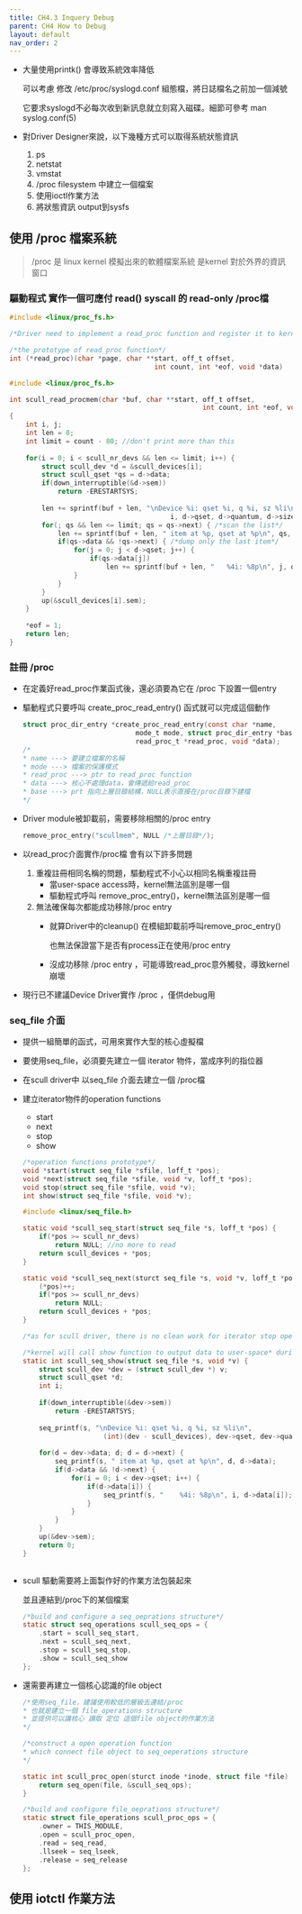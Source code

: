 ```yaml
---
title: CH4.3 Inquery Debug
parent: CH4 How to Debug
layout: default
nav_order: 2
---
```


- 大量使用printk() 會導致系統效率降低
    
    可以考慮 修改 /etc/proc/syslogd.conf 組態檔，將日誌檔名之前加一個減號
    
    它要求syslogd不必每次收到新訊息就立刻寫入磁碟。細節可參考 man syslog.conf(5)
    

- 對Driver Designer來說，以下幾種方式可以取得系統狀態資訊
    1. ps
    2. netstat
    3. vmstat
    4. /proc filesystem 中建立一個檔案
    5. 使用ioctl作業方法
    6. 將狀態資訊 output到sysfs

## 使用 /proc 檔案系統

> /proc 是 linux kernel 模擬出來的軟體檔案系統
是kernel 對於外界的資訊窗口
> 

### 驅動程式 實作一個可應付 read() syscall 的 read-only /proc檔

```c
#include <linux/proc_fs.h>

/*Driver need to implement a read_proc function and register it to kernel*/

/*the prototype of read_proc function*/
int (*read_proc)(char *page, char **start, off_t offset,
									int count, int *eof, void *data)									
```

```c
#include <linux/proc_fs.h>

int scull_read_procmem(char *buf, char **start, off_t offset,
												int count, int *eof, void *data)
{
	int i, j;
	int len = 0;
	int limit = count - 80; //don't print more than this
	
	for(i = 0; i < scull_nr_devs && len <= limit; i++) {
		struct scull_dev *d = &scull_devices[i];
		struct scull_qset *qs = d->data;
		if(down_interruptible(&d->sem))
			return -ERESTARTSYS;
		
		len += sprintf(buf + len, "\nDevice %i: qset %i, q %i, sz %li\n",
										i, d->qset, d->quantum, d->size);
		for(; qs && len <= limit; qs = qs->next) { /*scan the list*/
			len += sprintf(buf + len, " item at %p, qset at %p\n", qs, qs->data);
			if(qs->data && !qs->next) { /*dump only the last item*/
				for(j = 0; j < d->qset; j++) {
					if(qs->data[j])
						len += sprintf(buf + len, "   %4i: %8p\n", j, qs->data[j]);
				}
			}
		}
		up(&scull_devices[i].sem);
	}
	
	*eof = 1;
	return len;
}
```

### 註冊 /proc

- 在定義好read_proc作業函式後，還必須要為它在 /proc 下設置一個entry
- 驅動程式只要呼叫 create_proc_read_entry() 函式就可以完成這個動作
    
    ```c
    struct proc_dir_entry *create_proc_read_entry(const char *name,
    							mode_t mode, struct proc_dir_entry *base,
    							read_proc_t *read_proc, void *data);							
    /*
    * name ---> 要建立檔案的名稱
    * mode ---> 檔案的保護模式
    * read_proc ---> ptr to read_proc function
    * data ---> 核心不處理data，會傳遞給read_proc
    * base ---> prt 指向上層目錄結構，NULL表示直接在/proc目錄下建檔
    */
    ```
    
- Driver module被卸載前，需要移除相關的/proc entry
    
    ```c
    remove_proc_entry("scullmem", NULL /*上層目錄*/);
    ```
    
- 以read_proc介面實作/proc檔 會有以下許多問題
    1. 重複註冊相同名稱的問題，驅動程式不小心以相同名稱重複註冊
        - 當user-space access時，kernel無法區別是哪一個
        - 驅動程式呼叫 remove_proc_entry()，kernel無法區別是哪一個
    2. 無法確保每次都能成功移除/proc entry
        - 就算Driver中的cleanup() 在模組卸載前呼叫remove_proc_entry()
            
            也無法保證當下是否有process正在使用/proc entry
            
        - 沒成功移除 /proc entry ，可能導致read_proc意外觸發，導致kernel崩壞
- 現行已不建議Device Driver實作 /proc ，僅供debug用

### seq_file 介面

- 提供一組簡單的函式，可用來實作大型的核心虛擬檔
- 要使用seq_file，必須要先建立一個 iterator 物件，當成序列的指位器
- 在scull driver中 以seq_file 介面去建立一個 /proc檔
- 建立iterator物件的operation functions
    - start
    - next
    - stop
    - show
    
    ```c
    /*operation functions prototype*/
    void *start(struct seq_file *sfile, loff_t *pos);
    void *next(struct seq_file *sfile, void *v, loff_t *pos);
    void stop(struct seq_file *sfile, void *v);
    int show(struct seq_file *sfile, void *v);
    ```
    
    ```c
    #include <linux/seq_file.h>
    
    static void *scull_seq_start(struct seq_file *s, loff_t *pos) {
    	if(*pos >= scull_nr_devs)
    		return NULL; //no more to read
    	return scull_devices + *pos;
    }
    
    static void *scull_seq_next(sturct seq_file *s, void *v, loff_t *pos) {
    	(*pos)++;
    	if(*pos >= scull_nr_devs)
    		return NULL;
    	return scull_devices + *pos;
    }
    
    /*as for scull driver, there is no clean work for iterator stop operation function*/
    
    /*kernel will call show function to output data to user-space* during start and stop*/
    static int scull_seq_show(struct seq_file *s, void *v) {
    	struct scull_dev *dev = (struct scull_dev *) v;
    	struct scull_qset *d;
    	int i;
    	
    	if(down_interruptible(&dev->sem))
    		return -ERESTARTSYS;
    	
    	seq_printf(s, "\nDevice %i: qset %i, q %i, sz %li\n", 
    					(int)(dev - scull_devices), dev->qset, dev->quantum, dev->size);
    	
    	for(d = dev->data; d; d = d->next) {
    		seq_printf(s, " item at %p, qset at %p\n", d, d->data);
    		if(d->data && !d->next) {
    			for(i = 0; i < dev->qset; i++) {
    				if(d->data[i]) {
    					seq_printf(s, "    %4i: %8p\n", i, d->data[i]);
    				}
    			}
    		}
    	}
    	up(&dev->sem);
    	return 0;
    }
    			
    
    ```
    
- scull 驅動需要將上面製作好的作業方法包裝起來
    
    並且連結到/proc下的某個檔案
    
    ```c
    /*build and configure a seq_oeprations structure*/
    static struct seq_operations scull_seq_ops = {
    	.start = scull_seq_start, 
    	.next = scull_seq_next,
    	.stop = scull_seq_stop,
    	.show = scull_seq_show
    };
    ```
    
- 還需要再建立一個核心認識的file object
    
    ```c
    /*使用seq_file，建議使用較低的層級去連結/proc
    * 也就是建立一個 file_operations structure
    * 並提供可以讓核心 讀取 定位 這個file object的作業方法
    */
    
    /*construct a open operation function
    * which connect file object to seq_oeperations structure
    */
    
    static int scull_proc_open(sturct inode *inode, struct file *file) {
    	return seq_open(file, &scull_seq_ops);
    }
    
    /*build and configure file_oeprations structure*/
    static struct file_operations scull_proc_ops = {
    	.owner = THIS_MODULE,
    	.open = scull_proc_open,
    	.read = seq_read,
    	.llseek = seq_lseek,
    	.release = seq_release
    };
    ```
    

## 使用 iotctl 作業方法
